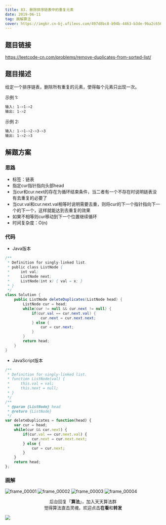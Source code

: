 ```yaml
---
title: 83. 删除排序链表中的重复元素
date: 2019-06-11
tag: 画解算法
cover: https://imgkr.cn-bj.ufileos.com/497d8bc8-b94b-4463-b3de-9ba2c6560726.png
---
```


## 题目链接

https://leetcode-cn.com/problems/remove-duplicates-from-sorted-list/

## 题目描述

给定一个排序链表，删除所有重复的元素，使得每个元素只出现一次。

示例 1:

```bash
输入: 1->1->2
输出: 1->2
```

示例 2:

```bash
输入: 1->1->2->3->3
输出: 1->2->3
```

## 解题方案

### 思路

- 标签：链表
- 指定cur指针指向头部head
- 当cur和cur.next的存在为循环结束条件，当二者有一个不存在时说明链表没有去重复的必要了
- 当cur.val和cur.next.val相等时说明需要去重，则将cur的下一个指针指向下一个的下一个，这样就能达到去重复的效果
- 如果不相等则cur移动到下一个位置继续循环
- 时间复杂度：O(n)


### 代码

- Java版本

```java
/**
 * Definition for singly-linked list.
 * public class ListNode {
 *     int val;
 *     ListNode next;
 *     ListNode(int x) { val = x; }
 * }
 */
class Solution {
    public ListNode deleteDuplicates(ListNode head) {
        ListNode cur = head;
        while(cur != null && cur.next != null) {
            if(cur.val == cur.next.val) {
                cur.next = cur.next.next;
            } else {
                cur = cur.next;
            }
        }
        return head;
    }
}
```

- JavaScript版本

```js
/**
 * Definition for singly-linked list.
 * function ListNode(val) {
 *     this.val = val;
 *     this.next = null;
 * }
 */
/**
 * @param {ListNode} head
 * @return {ListNode}
 */
var deleteDuplicates = function(head) {
    var cur = head;
    while(cur && cur.next) {
        if(cur.val == cur.next.val) {
            cur.next = cur.next.next;
        } else {
            cur = cur.next;
        }
    }
    return head;
};
```

### 画解

![frame_00001](https://imgkr.cn-bj.ufileos.com/1f084a08-fbaf-473b-8987-bd1680db59bc.png)
![frame_00002](https://imgkr.cn-bj.ufileos.com/1a9a1072-8bc5-4c5f-a37c-b99900253890.png)
![frame_00003](https://imgkr.cn-bj.ufileos.com/b1b8b14b-aef7-4bf8-89fe-971f7aff9144.png)
![frame_00004](https://imgkr.cn-bj.ufileos.com/497d8bc8-b94b-4463-b3de-9ba2c6560726.png)

<span style="display:block;text-align:center;">后台回复「<strong>算法</strong>」，加入天天算法群</span>
<span style="display:block;text-align:center;">觉得算法直击灵魂，欢迎点击<strong>在看</strong>和<strong>转发</strong></span>

![](https://imgkr.cn-bj.ufileos.com/c3690018-4a92-4766-ac7e-ac54dd54c093.jpg)